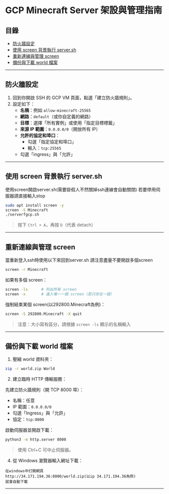 # GCP Minecraft Server 架設與管理指南

## 目錄

- [防火牆設定](#防火牆設定)
- [使用 screen 背景執行 server.sh](#使用-screen-背景執行-serversh)
- [重新連線與管理 screen](#重新連線與管理-screen)
- [備份與下載 world 檔案](#備份與下載-world-檔案)

---

## 防火牆設定

1. 回到你開啟 SSH 的 GCP VM 頁面，點選「建立防火牆規則」。
2. 設定如下：
   - **名稱**：例如 `allow-minecraft-25565`
   - **網路**：`default`（或你自定義的網路）
   - **目標**：選擇「所有實例」或使用「指定目標標籤」
   - **來源 IP 範圍**：`0.0.0.0/0`（開放所有 IP）
   - **允許的協定和埠口**：
     - 勾選「指定協定和埠口」
     - 輸入：`tcp:25565`
   - 勾選「ingress」與「允許」

---

## 使用 screen 背景執行 server.sh

使用screen開啟server.sh(需要掛假人不然關掉ssh連線會自動關閉)
若要停用伺服器請直接輸入stop

```bash
sudo apt install screen -y
screen -S Minecraft
./serverfgcp.sh
```

> 按下 `Ctrl + A`，再按 `D`（代表 detach）

---

## 重新連線與管理 screen

當重新登入ssh時使用以下來回到server.sh
請注意盡量不要開啟多個screen

```bash
screen -r Minecraft
```

如果有多個 screen：

```bash
screen -ls      # 列出所有 screen
screen -x       # 進入唯一一個 screen（若只存在一個）
```

強制結束某個 screen(以292800.Minecraft為例)：

```bash
screen -S 292800.Minecraft -X quit
```

> 注意：大小寫有區分，請根據 `screen -ls` 顯示的名稱輸入

---

## 備份與下載 world 檔案

1. 壓縮 world 資料夾：

```bash
zip -r world.zip World
```

2. 建立臨時 HTTP 傳輸服務：

先建立防火牆規則（開 TCP 8000 埠）：
- 名稱：任意
- IP 範圍：`0.0.0.0/0`
- 勾選「Ingress」與「允許」
- 協定：`tcp:8000`

啟動伺服器並開啟下載：

```bash
python3 -m http.server 8000
```

> 使用 Ctrl+C 可中止伺服器。

4. 從 Windows 瀏覽器輸入網址下載：

```
在windows中打開網頁
http://34.171.194.36:8000/world.zip(以ip 34.171.194.36為例)
就會自動下載
```

---


